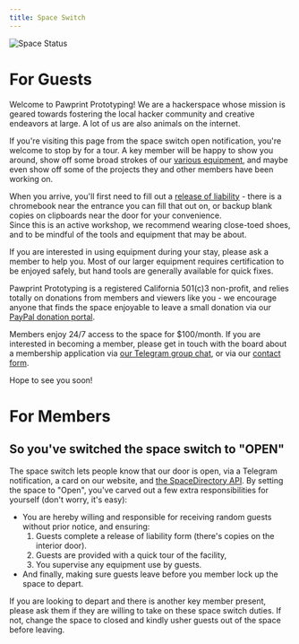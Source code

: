 ```yaml
---
title: Space Switch
---
```


![Space Status](https://spaceapistatusimage.hosted.quelltext.eu/status?url=https%3A%2F%2Fmembers.pawprintprototyping.org%2Fapi%2Fspacedirectory%2F)

# For Guests

Welcome to Pawprint Prototyping!  We are a hackerspace whose mission is geared towards fostering the local hacker community and 
creative endeavors at large. A lot of us are also animals on the internet.

If you're visiting this page from the space switch open notification, you're welcome to
stop by for a tour.  A key member will be happy to show you around, show off some broad strokes of our [various equipment](/tools),
and maybe even show off some of the projects they and other members have been working on.

When you arrive, you'll first need to fill out a [release of liability](https://docuseal.pawprint.space/d/giEg27uTJJUqcY) - there 
is a chromebook near the entrance you can fill that out on, or backup blank copies on clipboards near the door for your convenience.  
Since this is an active workshop, we recommend wearing close-toed shoes, and to be mindful of the tools and equipment that may be about.

If you are interested in using equipment during your stay, please ask a member to help you.  Most of our larger equipment requires
certification to be enjoyed safely, but hand tools are generally available for quick fixes.

Pawprint Prototyping is a registered California 501(c)3 non-profit, and relies totally on donations from members and viewers like 
you - we encourage anyone that finds the space enjoyable to leave a small donation via our [PayPal donation portal](https://www.paypal.com/donate/?hosted_button_id=KHRVZ4QL8BGF8&source=qr).

Members enjoy 24/7 access to the space for $100/month.  If you are interested in becoming a member, please get in touch with the
board about a membership application via [our Telegram group chat](https://t.me/+06eI4qQVzXJjYzAx), or via our [contact form](https://pawprintprototyping.org/contact/).

Hope to see you soon!


# For Members
## So you've switched the space switch to "OPEN"

The space switch lets people know that our door is open, via a Telegram notification, a card on our website, and [the SpaceDirectory API](https://members.pawprintprototyping.org/api/spacedirectory/).
By setting the space to "Open", you've carved out a few extra responsibilities for yourself (don't worry, it's easy):

* You are hereby willing and responsible for receiving random guests without prior notice, and ensuring:
  1. Guests complete a release of liability form (there's copies on the interior door).
  2. Guests are provided with a quick tour of the facility,
  3. You supervise any equipment use by guests.
* And finally, making sure guests leave before you member lock up the space to depart.

If you are looking to depart and there is another key member present, please ask them if they are willing to take on
these space switch duties.  If not, change the space to closed and kindly usher guests out of the space before leaving.
